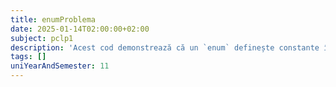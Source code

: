 ```yaml
---
title: enumProblema
date: 2025-01-14T02:00:00+02:00
subject: pclp1
description: 'Acest cod demonstrează că un `enum` definește constante întregi, nu șiruri de caractere. Încercarea de a afișa o valoare `enum` direct cu specificatorul `%s` în `printf` este o eroare fundamentală, ducând la comportament nedefinit.'
tags: []
uniYearAndSemester: 11
---
```


